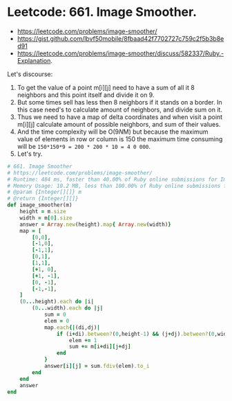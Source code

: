 # Leetcode: 661. Image Smoother.

- https://leetcode.com/problems/image-smoother/
- https://gist.github.com/lbvf50mobile/8fbaad42f7702727c759c2f5b3b8ed91
- https://leetcode.com/problems/image-smoother/discuss/582337/Ruby.-Explanation.


Let's discourse:
1. To get the value of a point m[i][j] need to have a sum of all it 8 neighbors and this point itself and divide it on 9.
2. But some times sell has less then 8 neighbors if it stands on a border. In this case need's to calculate amount of neighbors, and divide sum on it.
3. Thus we need to have a map of delta coordinates and when visit a point m[i][j] calculate amount of possible neighbors, and sum of their values.
4. And the time complexity will be O(9*N*M) but because the maximum value  of elements in row or column is 150 the maximum time consuming will be `150*150*9 = 200 * 200 * 10 = 4 0 000`.
5. Let's try.


```Ruby
# 661. Image Smoother
# https://leetcode.com/problems/image-smoother/
# Runtime: 484 ms, faster than 40.00% of Ruby online submissions for Image Smoother.
# Memory Usage: 10.2 MB, less than 100.00% of Ruby online submissions for Image Smoother.
# @param {Integer[][]} m
# @return {Integer[][]}
def image_smoother(m)
    height = m.size
    width = m[0].size
    answer = Array.new(height).map{ Array.new(width)}
    map = [
        [0,0],
        [-1,0],
        [-1,1],
        [0,1],
        [1,1],
        [+1, 0],
        [+1, -1],
        [0, -1],
        [-1,-1],
    ]
    (0...height).each do |i|
        (0...width).each do |j|
            sum = 0
            elem = 0
            map.each{|(di,dj)|
                if (i+di).between?(0,height-1) && (j+dj).between?(0,width-1)
                    elem += 1
                    sum += m[i+di][j+dj]
                end
            }
            answer[i][j] = sum.fdiv(elem).to_i
        end
    end
    answer
end
```
